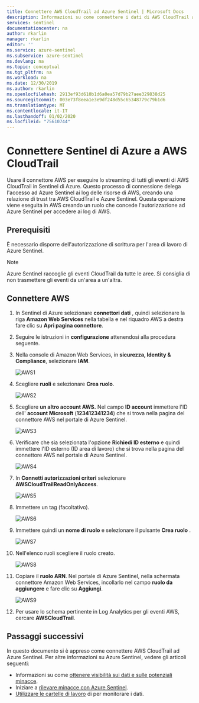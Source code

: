 ```yaml
---
title: Connettere AWS CloudTrail ad Azure Sentinel | Microsoft Docs
description: Informazioni su come connettere i dati di AWS CloudTrail ad Azure Sentinel.
services: sentinel
documentationcenter: na
author: rkarlin
manager: rkarlin
editor: ''
ms.service: azure-sentinel
ms.subservice: azure-sentinel
ms.devlang: na
ms.topic: conceptual
ms.tgt_pltfrm: na
ms.workload: na
ms.date: 12/30/2019
ms.author: rkarlin
ms.openlocfilehash: 2913ef93d610b1d6a0ea57d79b27aee329838d25
ms.sourcegitcommit: 003e73f8eea1e3e9df248d55c65348779c79b1d6
ms.translationtype: MT
ms.contentlocale: it-IT
ms.lasthandoff: 01/02/2020
ms.locfileid: "75610744"
---
```

# <a name="connect-azure-sentinel-to-aws-cloudtrail"></a>Connettere Sentinel di Azure a AWS CloudTrail

Usare il connettore AWS per eseguire lo streaming di tutti gli eventi di AWS CloudTrail in Sentinel di Azure. Questo processo di connessione delega l'accesso ad Azure Sentinel ai log delle risorse di AWS, creando una relazione di trust tra AWS CloudTrail e Azure Sentinel. Questa operazione viene eseguita in AWS creando un ruolo che concede l'autorizzazione ad Azure Sentinel per accedere ai log di AWS.

## <a name="prerequisites"></a>Prerequisiti

È necessario disporre dell'autorizzazione di scrittura per l'area di lavoro di Azure Sentinel.

> [!NOTE]
> Azure Sentinel raccoglie gli eventi CloudTrail da tutte le aree. Si consiglia di non trasmettere gli eventi da un'area a un'altra.

## <a name="connect-aws"></a>Connettere AWS 


1. In Sentinel di Azure selezionare **connettori dati** , quindi selezionare la riga **Amazon Web Services** nella tabella e nel riquadro AWS a destra fare clic su **Apri pagina connettore**.

1. Seguire le istruzioni in **configurazione** attenendosi alla procedura seguente.
 
1.  Nella console di Amazon Web Services, in **sicurezza, Identity & Compliance**, selezionare **IAM**.

    ![AWS1](./media/connect-aws/aws-1.png)

1.  Scegliere **ruoli** e selezionare **Crea ruolo**.

    ![AWS2](./media/connect-aws/aws-2.png)

1.  Scegliere **un altro account AWS.** Nel campo **ID account** immettere l'ID dell' **account Microsoft** (**123412341234**) che si trova nella pagina del connettore AWS nel portale di Azure Sentinel.

    ![AWS3](./media/connect-aws/aws-3.png)

1.  Verificare che sia selezionata l'opzione **Richiedi ID esterno** e quindi immettere l'ID esterno (ID area di lavoro) che si trova nella pagina del connettore AWS nel portale di Azure Sentinel.

    ![AWS4](./media/connect-aws/aws-4.png)

1.  In **Connetti autorizzazioni criteri** selezionare **AWSCloudTrailReadOnlyAccess**.

    ![AWS5](./media/connect-aws/aws-5.png)

1.  Immettere un tag (facoltativo).

    ![AWS6](./media/connect-aws/aws-6.png)

1.  Immettere quindi un **nome di ruolo** e selezionare il pulsante **Crea ruolo** .

    ![AWS7](./media/connect-aws/aws-7.png)

1.  Nell'elenco ruoli scegliere il ruolo creato.

    ![AWS8](./media/connect-aws/aws-8.png)

1.  Copiare il **ruolo ARN**. Nel portale di Azure Sentinel, nella schermata connettore Amazon Web Services, incollarlo nel campo **ruolo da aggiungere** e fare clic su **Aggiungi**.

    ![AWS9](./media/connect-aws/aws-9.png)

1. Per usare lo schema pertinente in Log Analytics per gli eventi AWS, cercare **AWSCloudTrail**.



## <a name="next-steps"></a>Passaggi successivi
In questo documento si è appreso come connettere AWS CloudTrail ad Azure Sentinel. Per altre informazioni su Azure Sentinel, vedere gli articoli seguenti:
- Informazioni su come [ottenere visibilità sui dati e sulle potenziali minacce](quickstart-get-visibility.md).
- Iniziare a [rilevare minacce con Azure Sentinel](tutorial-detect-threats-built-in.md).
- [Utilizzare le cartelle di lavoro](tutorial-monitor-your-data.md) di per monitorare i dati.

